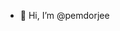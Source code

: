 - 👋 Hi, I’m @pemdorjee


<!---
pemdorjee/pemdorjee is a ✨ special ✨ repository because its `README.md` (this file) appears on your GitHub profile.
You can click the Preview link to take a look at your changes.
--->
